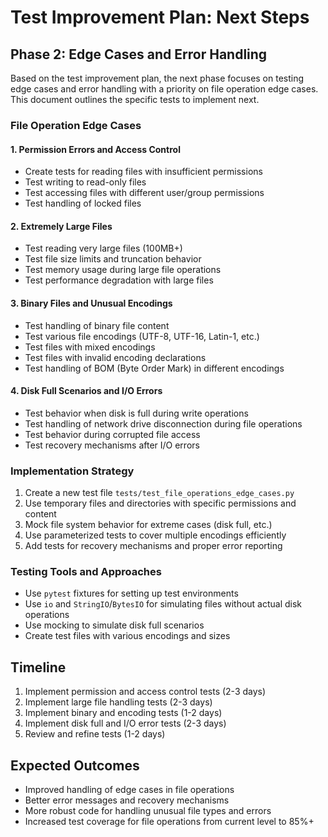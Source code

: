 # Test Improvement Plan: Next Steps

## Phase 2: Edge Cases and Error Handling

Based on the test improvement plan, the next phase focuses on testing edge cases and error handling with a priority on file operation edge cases. This document outlines the specific tests to implement next.

### File Operation Edge Cases

#### 1. Permission Errors and Access Control
- Create tests for reading files with insufficient permissions
- Test writing to read-only files
- Test accessing files with different user/group permissions
- Test handling of locked files

#### 2. Extremely Large Files
- Test reading very large files (100MB+)
- Test file size limits and truncation behavior
- Test memory usage during large file operations
- Test performance degradation with large files

#### 3. Binary Files and Unusual Encodings
- Test handling of binary file content
- Test various file encodings (UTF-8, UTF-16, Latin-1, etc.)
- Test files with mixed encodings
- Test files with invalid encoding declarations
- Test handling of BOM (Byte Order Mark) in different encodings

#### 4. Disk Full Scenarios and I/O Errors
- Test behavior when disk is full during write operations
- Test handling of network drive disconnection during file operations
- Test behavior during corrupted file access
- Test recovery mechanisms after I/O errors

### Implementation Strategy

1. Create a new test file `tests/test_file_operations_edge_cases.py`
2. Use temporary files and directories with specific permissions and content
3. Mock file system behavior for extreme cases (disk full, etc.)
4. Use parameterized tests to cover multiple encodings efficiently
5. Add tests for recovery mechanisms and proper error reporting

### Testing Tools and Approaches

- Use `pytest` fixtures for setting up test environments
- Use `io` and `StringIO`/`BytesIO` for simulating files without actual disk operations
- Use mocking to simulate disk full scenarios
- Create test files with various encodings and sizes

## Timeline

1. Implement permission and access control tests (2-3 days)
2. Implement large file handling tests (2-3 days)
3. Implement binary and encoding tests (1-2 days)
4. Implement disk full and I/O error tests (2-3 days)
5. Review and refine tests (1-2 days)

## Expected Outcomes

- Improved handling of edge cases in file operations
- Better error messages and recovery mechanisms
- More robust code for handling unusual file types and errors
- Increased test coverage for file operations from current level to 85%+ 